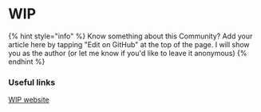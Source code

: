 # WIP

{% hint style="info" %}
Know something about this Community? Add your article here by tapping "Edit on GitHub" at the top of the page. I will show you as the author \(or let me know if you'd like to leave it anonymous\)
{% endhint %}

### Useful links

[WIP website](www.wip.chat)

